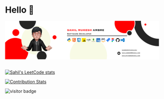 # Hello 👋


<div align="center">
  <a href="" />
   <img src="Group 1 copy.png" />
</div> 
  </a> 

<br/>

[![Sahil's LeetCode stats](https://leetcode-stats-six.vercel.app/?username=sahilambre&theme=dark)](https://github.com/KnlnKS/leetcode-stats)
  
[![Contribution Stats](https://github-contribution-stats.vercel.app/api/?username=sahilambre)](https://github.com/LordDashMe/github-contribution-stats/)

<img align="left" src="https://visitor-badge.laobi.icu/badge?page_id=sahilambre" alt="visitor badge"/>











 
